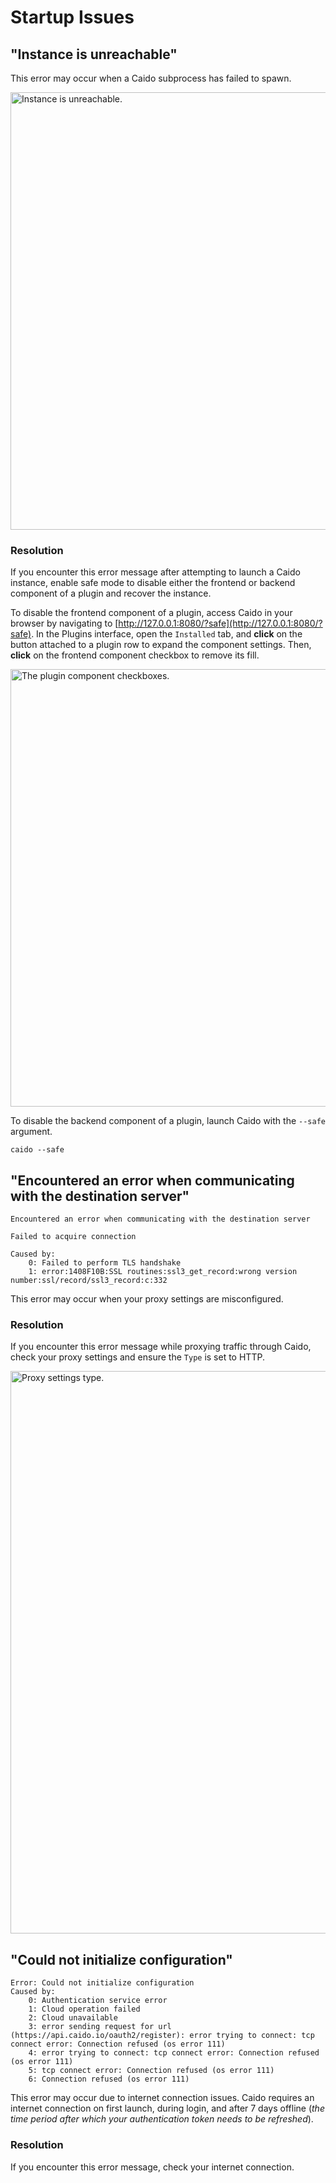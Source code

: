 # Startup Issues

## "Instance is unreachable"

This error may occur when a Caido subprocess has failed to spawn.

<img alt="Instance is unreachable." src="/_images/instance_is_unreachable.png" width=700px center/>

### Resolution

If you encounter this error message after attempting to launch a Caido instance, enable safe mode to disable either the frontend or backend component of a plugin and recover the instance.

To disable the frontend component of a plugin, access Caido in your browser by navigating to [http://127.0.0.1:8080/?safe](http://127.0.0.1:8080/?safe). In the Plugins interface, open the `Installed` tab, and **click** on the <code><Icon icon="fas fa-angle-right" /></code> button attached to a plugin row to expand the component settings. Then, **click** on the frontend component checkbox to remove its fill.

<img alt="The plugin component checkboxes." src="/_images/plugin_frontend_component_disabled.png" width=700px center/>

To disable the backend component of a plugin, launch Caido with the `--safe` argument.

```
caido --safe
```

## "Encountered an error when communicating with the destination server"

```
Encountered an error when communicating with the destination server

Failed to acquire connection

Caused by:
    0: Failed to perform TLS handshake
    1: error:1408F10B:SSL routines:ssl3_get_record:wrong version number:ssl/record/ssl3_record:c:332
```

This error may occur when your proxy settings are misconfigured.

### Resolution

If you encounter this error message while proxying traffic through Caido, check your proxy settings and ensure the `Type` is set to HTTP.

<img alt="Proxy settings type." src="/_images/proxy_settings_type.png" width=900px center/>

## "Could not initialize configuration"

```
Error: Could not initialize configuration
Caused by:
    0: Authentication service error
    1: Cloud operation failed
    2: Cloud unavailable
    3: error sending request for url (https://api.caido.io/oauth2/register): error trying to connect: tcp connect error: Connection refused (os error 111)
    4: error trying to connect: tcp connect error: Connection refused (os error 111)
    5: tcp connect error: Connection refused (os error 111)
    6: Connection refused (os error 111)
```

This error may occur due to internet connection issues. Caido requires an internet connection on first launch, during login, and after 7 days offline (_the time period after which your authentication token needs to be refreshed_).

### Resolution

If you encounter this error message, check your internet connection.
